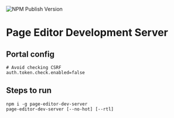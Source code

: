 ![NPM Publish Version](https://badge.fury.io/js/page-editor-dev-server.svg?style=flat]][https://www.npmjs.com/package/page-editor-dev-server)

# Page Editor Development Server

## Portal config

```
# Avoid checking CSRF
auth.token.check.enabled=false
```

## Steps to run

```
npm i -g page-editor-dev-server
page-editor-dev-server [--no-hot] [--rtl]
```
